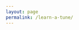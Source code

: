 ```yaml
---
layout: page
permalink: /learn-a-tune/
---
```

<script type="text/javascript">
    window.location = "/tunes_archive/";
</script>

